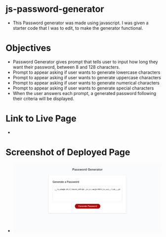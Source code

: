 # js-password-generator

- This Password generator was made using javascript. I was given a starter code that I was to edit, to make the generator functional.

# Objectives

- Password Generator gives prompt that tells user to input how long they want their password, between 8 and 128 characters.
- Prompt to appear asking if user wants to generate lowercase characters
- Prompt to appear asking if user wants to generate uppercase characters
- Prompt to appear asking if user wants to generate numerical characters
- Prompt to appear asking if user wants to generate special characters
- When the user answers each prompt, a generated password following their criteria will be displayed.

# Link to Live Page

-

# Screenshot of Deployed Page

- ![screenshot-of-pass-generator](./password-generator%204-2.png)

